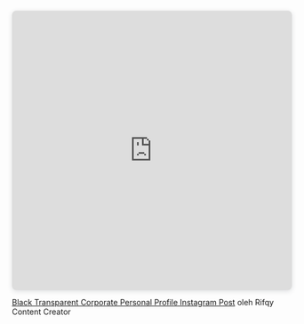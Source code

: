 <div style="position: relative; width: 100%; height: 0; padding-top: 100.0000%;
 padding-bottom: 0; box-shadow: 0 2px 8px 0 rgba(63,69,81,0.16); margin-top: 1.6em; margin-bottom: 0.9em; overflow: hidden;
 border-radius: 8px; will-change: transform;">
  <iframe loading="lazy" style="position: absolute; width: 100%; height: 100%; top: 0; left: 0; border: none; padding: 0;margin: 0;"
    src="https:&#x2F;&#x2F;www.canva.com&#x2F;design&#x2F;DAGFIB-2Bk8&#x2F;ClRTSWxrnWhGtZ0uaCggAQ&#x2F;view?embed" allowfullscreen="allowfullscreen" allow="fullscreen">
  </iframe>
</div>
<a href="https:&#x2F;&#x2F;www.canva.com&#x2F;design&#x2F;DAGFIB-2Bk8&#x2F;ClRTSWxrnWhGtZ0uaCggAQ&#x2F;view?utm_content=DAGFIB-2Bk8&amp;utm_campaign=designshare&amp;utm_medium=embeds&amp;utm_source=link" target="_blank" rel="noopener">Black Transparent Corporate Personal Profile Instagram Post</a> oleh Rifqy Content Creator
